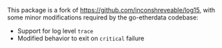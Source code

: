This package is a fork of https://github.com/inconshreveable/log15, with some
minor modifications required by the go-etherdata codebase:

 * Support for log level `trace`
 * Modified behavior to exit on `critical` failure
